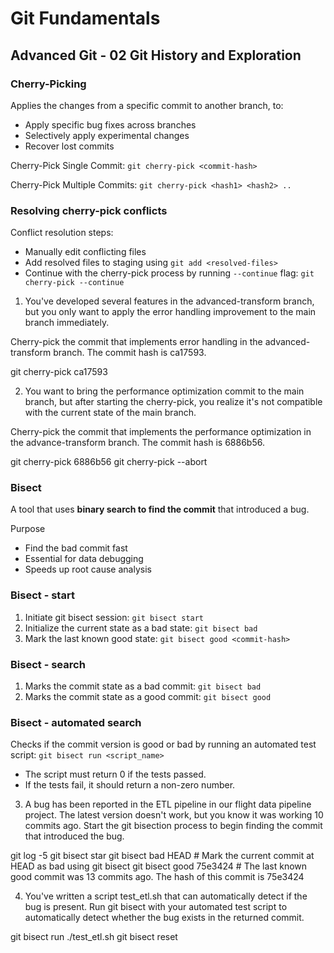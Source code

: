 # Git Fundamentals

## Advanced Git - 02 Git History and Exploration

### Cherry-Picking

Applies the changes from a specific commit to another branch, to:
- Apply specific bug fixes across branches
- Selectively apply experimental changes
- Recover lost commits

Cherry-Pick Single Commit: `git cherry-pick <commit-hash>`

Cherry-Pick Multiple Commits: `git cherry-pick <hash1> <hash2> ..`

### Resolving cherry-pick conflicts

Conflict resolution steps:
- Manually edit conflicting files
- Add resolved files to staging using `git add <resolved-files>`
- Continue with the cherry-pick process by running `--continue` flag: `git cherry-pick --continue`

1) You've developed several features in the advanced-transform branch, but you only want to apply the error handling improvement to the main branch immediately.

Cherry-pick the commit that implements error handling in the advanced-transform branch. The commit hash is ca17593.

git cherry-pick ca17593

2) You want to bring the performance optimization commit to the main branch, but after starting the cherry-pick, you realize it's not compatible with the current state of the main branch.

Cherry-pick the commit that implements the performance optimization in the advance-transform branch. The commit hash is 6886b56.

git cherry-pick 6886b56
git cherry-pick --abort

### Bisect

A tool that uses **binary search to find the commit** that introduced a bug.

Purpose
- Find the bad commit fast
- Essential for data debugging
- Speeds up root cause analysis

### Bisect - start

1. Initiate git bisect session: `git bisect start`
2. Initialize the current state as a bad state: `git bisect bad`
3. Mark the last known good state: `git bisect good <commit-hash>`

### Bisect - search

1. Marks the commit state as a bad commit: `git bisect bad`
2. Marks the commit state as a good commit: `git bisect good`

### Bisect - automated search

Checks if the commit version is good or bad by running an automated test script: `git bisect run <script_name>`

- The script must return 0 if the tests passed.
- If the tests fail, it should return a non-zero number.

3) A bug has been reported in the ETL pipeline in our flight data pipeline project. The latest version doesn't work, but you know it was working 10 commits ago. Start the git bisection process to begin finding the commit that introduced the bug.

git log -5
git bisect star
git bisect bad HEAD # Mark the current commit at HEAD as bad using git bisect
git bisect good 75e3424 # The last known good commit was 13 commits ago. The hash of this commit is 75e3424

4) You've written a script test_etl.sh that can automatically detect if the bug is present. Run git bisect with your automated test script to automatically detect whether the bug exists in the returned commit.

git bisect run ./test_etl.sh
git bisect reset